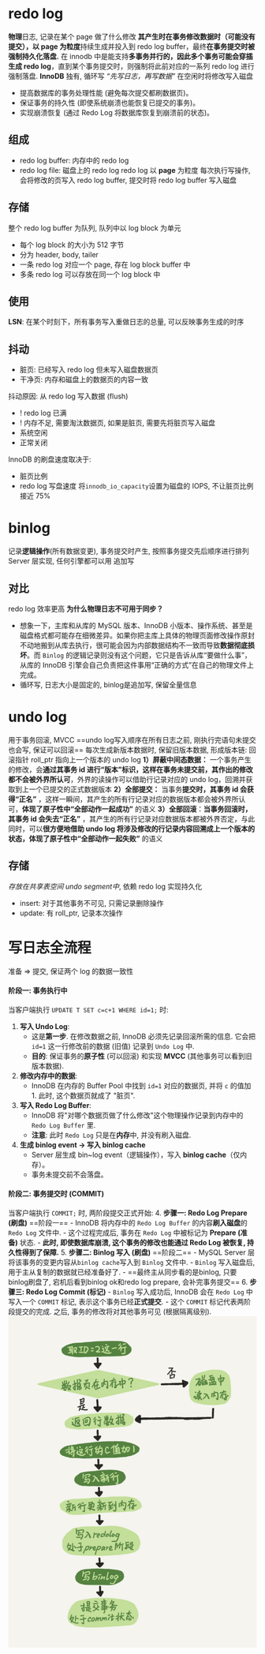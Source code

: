 # redo log
**物理**日志, 记录在某个 page 做了什么修改 
**其产生时在事务修改数据时（可能没有提交），以 page 为粒度**持续生成并投入到 redo log buffer，最终**在事务提交时被强制持久化落盘.** 在 innodb 中是能支持**多事务并行的，因此多个事务可能会穿插生成 redo log**，直到某个事务提交时，则强制将此前对应的一系列 redo log 进行强制落盘.
**InnoDB** 独有, 循环写
*“先写日志，再写数据”* 在空闲时将修改写入磁盘
- 提高数据库的事务处理性能 (避免每次提交都刷数据页)。
- 保证事务的持久性 (即使系统崩溃也能恢复已提交的事务)。
- 实现崩溃恢复 (通过 Redo Log 将数据库恢复到崩溃前的状态)。
## 组成
- redo log buffer: 内存中的 redo log
- redo log file: 磁盘上的 redo log
redo log 以 **page** 为粒度
每次执行写操作, 会将修改的页写入 redo log buffer, 提交时将 redo log buffer 写入磁盘
## 存储
整个 redo log buffer 为队列, 队列中以 log block 为单元
- 每个 log block 的大小为 512 字节
- 分为 header, body, tailer
- 一条 redo log 对应一个 page, 存在 log block buffer 中
- 多条 redo log 可以存放在同一个 log block 中
## 使用
**LSN**: 在某个时刻下，所有事务写入重做日志的总量, 可以反映事务生成的时序
## 抖动
- 脏页: 已经写入 redo log 但未写入磁盘数据页
- 干净页: 内存和磁盘上的数据页的内容一致

抖动原因: 从 redo log 写入数据 (flush)
- ! redo log 已满
- ! 内存不足, 需要淘汰数据页, 如果是脏页, 需要先将脏页写入磁盘
- 系统空闲
- 正常关闭

InnoDB 的刷盘速度取决于: 
- 脏页比例
- redo log 写盘速度
将`innodb_io_capacity`设置为磁盘的 IOPS, 不让脏页比例接近 $75\%$
# binlog
记录**逻辑操作**(所有数据变更), 事务提交时产生, 按照事务提交先后顺序进行排列
Server 层实现, 任何引擎都可以用
追加写
## 对比
redo log 效率更高
**为什么物理日志不可用于同步？** 
- 想象一下，主库和从库的 MySQL 版本、InnoDB 小版本、操作系统、甚至是磁盘格式都可能存在细微差异。如果你把主库上具体的物理页面修改操作原封不动地搬到从库去执行，很可能会因为内部数据结构不一致而导致**数据彻底损坏**。而 `Binlog` 的逻辑记录则没有这个问题，它只是告诉从库“要做什么事”，从库的 InnoDB 引擎会自己负责把这件事用“正确的方式”在自己的物理文件上完成。
- 循环写, 日志大小是固定的, binlog是追加写, 保留全量信息
# undo log
用于事务回滚, MVCC
==undo log写入顺序在所有日志之前, 刚执行完语句未提交也会写, 保证可以回滚==
每次生成新版本数据时, 保留旧版本数据, 形成版本链: 回滚指针 roll_ptr 指向上一个版本的 undo log
**1）屏蔽中间态数据：** 一个事务产生的修改，会**通过其事务 id 进行“版本”标识，这样在事务未提交前，其作出的修改都不会被外界所认可**，外界的读操作可以借助行记录对应的 undo log，回溯并获取到上一个已提交的正式数据版本
**2）全部提交：** 当事务**提交时，其事务 id 会获得“正名”** ，这样一瞬间，其产生的所有行记录对应的数据版本都会被外界所认可，**体现了原子性中“全部动作一起成功”** 的语义
**3）全部回滚**：**当事务回滚时，其事务 id 会失去“正名”** ，其产生的所有行记录对应数据版本都被外界否定，与此同时，可以**很方便地借助 undo log 将涉及修改的行记录内容回溯成上一个版本的状态，体现了原子性中“全部动作一起失败”** 的语义

## 存储
*存放在共享表空间 undo segment中*, 依赖 redo log 实现持久化
- insert: 对于其他事务不可见, 只需记录删除操作
- update: 有 roll_ptr, 记录本次操作
# 写日志全流程
准备 => 提交, 保证两个 log 的数据一致性
#### 阶段一: 事务执行中
当客户端执行 `UPDATE T SET c=c+1 WHERE id=1;` 时:
1. **写入 Undo Log**:
	- 这是**第一步**. 在修改数据之前, InnoDB 必须先记录回滚所需的信息. 它会把 `id=1` 这一行修改前的数据 (旧值) 记录到 `Undo Log` 中.
	- **目的**: 保证事务的**原子性** (可以回滚) 和实现 **MVCC** (其他事务可以看到旧版本数据).
2. **修改内存中的数据**:
	- InnoDB 在内存的 Buffer Pool 中找到 `id=1` 对应的数据页, 并将 `c` 的值加 1. 此时, 这个数据页就成了 "脏页".
3. **写入 Redo Log Buffer**:
	- InnoDB 将"对哪个数据页做了什么修改"这个物理操作记录到内存中的 `Redo Log Buffer` 里.
	- **注意**: 此时 `Redo Log` 只是在**内存**中, 并没有刷入磁盘.
4. **生成 binlog event → 写入 binlog cache**
	- Server 层生成 bin~log event（逻辑操作），写入 **binlog cache**（仅内存）。
	- 事务未提交前不会落盘。
#### 阶段二: 事务提交时 (COMMIT)
当客户端执行 `COMMIT;` 时, 两阶段提交正式开始:
4. **步骤一: Redo Log Prepare (刷盘)** ==阶段一==
    - InnoDB 将内存中的 `Redo Log Buffer` 的内容**刷入磁盘**的 `Redo Log` 文件中.
    - 这个过程完成后, 事务在 `Redo Log` 中被标记为 **Prepare (准备)** 状态.
    - **此时, 即使数据库崩溃, 这个事务的修改也能通过 Redo Log 被恢复, 持久性得到了保障.**
5. **步骤二: Binlog 写入 (刷盘)** ==阶段二==
    - MySQL Server 层将该事务的变更内容从`binlog cache`写入到 `Binlog` 文件中.
    - `Binlog` 写入磁盘后, 用于主从复制的数据就已经准备好了. 
    - ==最终主从同步看的是binlog, 只要binlog刷盘了, 宕机后看到binlog ok和redo log prepare, 会补完事务提交==
6. **步骤三: Redo Log Commit (标记)**
    - `Binlog` 写入成功后, InnoDB 会在 `Redo Log` 中写入一个 `COMMIT` 标记, 表示这个事务已经**正式提交**.
    - 这个 `COMMIT` 标记代表两阶段提交的完成. 之后, 事务的修改将对其他事务可见 (根据隔离级别).
![2e5bff4910ec189fe1ee6e2ecc7b4bbe.png](https://raw.githubusercontent.com/hmmm42/Picbed/main/obsidian/pictures2e5bff4910ec189fe1ee6e2ecc7b4bbe.png)


